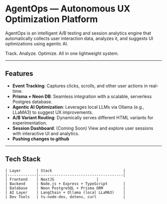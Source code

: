 #  AgentOps — Autonomous UX Optimization Platform

AgentOps is an intelligent A/B testing and session analytics engine that automatically collects user interaction data, analyzes it, and suggests UI optimizations using agentic AI.

 Track. Analyze. Optimize. All in one lightweight system.

---

## Features

-  **Event Tracking**: Captures clicks, scrolls, and other user actions in real-time.
-  **Prisma + Neon DB**: Seamless integration with a scalable, serverless Postgres database.
- **Agentic AI Optimization**: Leverages local LLMs via Ollama (e.g., LLaMA3) to suggest UX improvements.
-  **A/B Variant Routing**: Dynamically serves different HTML variants for experimentation.
-  **Session Dashboard**: (Coming Soon) View and explore user sessions with interactive UI and analytics.
-  **Pushing changes to github**
---

##  Tech Stack

```
| Layer       | Stack                                |
|-------------|--------------------------------------|
| Frontend    | NextJS                   |
| Backend     | Node.js + Express + TypeScript       |
| Database    | Neon PostgreSQL + Prisma ORM         |
| AI Layer    | LangChain + Ollama (local LLaMA3)    |
| Dev Tools   | ts-node-dev, dotenv, curl            |

```
